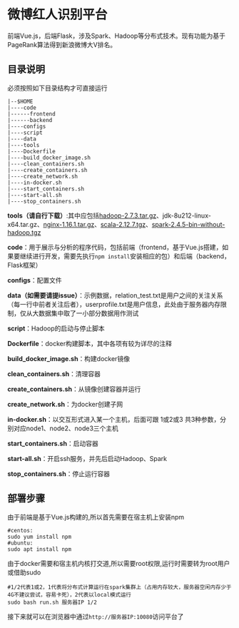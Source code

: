 # 微博红人识别平台

前端Vue.js，后端Flask，涉及Spark、Hadoop等分布式技术。现有功能为基于PageRank算法得到新浪微博大V排名。

## 目录说明

必须按照如下目录结构才可直接运行
```
|--$HOME
|----code
|------frontend
|------backend
|----configs
|----script
|----data
|----tools
|----Dockerfile
|----build_docker_image.sh
|----clean_containers.sh
|----create_containers.sh
|----create_network.sh
|----in-docker.sh
|----start_containers.sh
|----start-all.sh
|----stop_containers.sh
```

**tools（请自行下载）**:其中应包括[hadoop-2.7.3.tar.gz](http://archive.apache.org/dist/hadoop/core/hadoop-2.7.3/hadoop-2.7.3.tar.gz)、jdk-8u212-linux-x64.tar.gz、[nginx-1.16.1.tar.gz](https://nginx.org/download/nginx-1.16.1.tar.gz)、[scala-2.12.7.tgz](https://www.scala-lang.org/files/archive/scala-2.12.7.tgz)、[spark-2.4.5-bin-without-hadoop.tgz](https://mirrors.tuna.tsinghua.edu.cn/apache/spark/spark-2.4.5/spark-2.4.5-bin-without-hadoop.tgz)

**code**：用于展示与分析的程序代码，包括前端（frontend，基于Vue.js搭建，如果要继续进行开发，需要先执行```npm install```安装相应的包）和后端（backend，Flask框架）

**configs**：配置文件

**data（如需要请提issue）**：示例数据，relation_test.txt是用户之间的关注关系（每一行中前者关注后者），userprofile.txt是用户信息，此处由于服务器内存限制，仅从大数据集中取了一小部分数据用作测试

**script**：Hadoop的启动与停止脚本

**Dockerfile**：docker构建脚本，其中各项有较为详尽的注释

**build_docker_image.sh**：构建docker镜像

**clean_containers.sh**：清理容器

**create_containers.sh**：从镜像创建容器并运行

**create_network.sh**：为docker创建子网

**in-docker.sh**：以交互形式进入某一个主机，后面可跟 1或2或3 共3种参数，分别对应node1、node2、node3三个主机

**start_containers.sh**：启动容器

**start-all.sh**：开启ssh服务，并先后启动Hadoop、Spark

**stop_containers.sh**：停止运行容器

## 部署步骤

由于前端是基于Vue.js构建的,所以首先需要在宿主机上安装npm

```
#centos:
sudo yum install npm
#ubuntu:
sudo apt install npm
```

由于docker需要和宿主机内核打交道,所以需要root权限,运行时需要转为root用户或借助sudo

```
#1/2代表1或2，1代表将分布式计算运行在spark集群上（占用内存较大，服务器空闲内存少于4G不建议尝试，容易卡死），2代表以local模式运行
sudo bash run.sh 服务器IP 1/2
```

接下来就可以在浏览器中通过```http://服务器IP:10080```访问平台了
